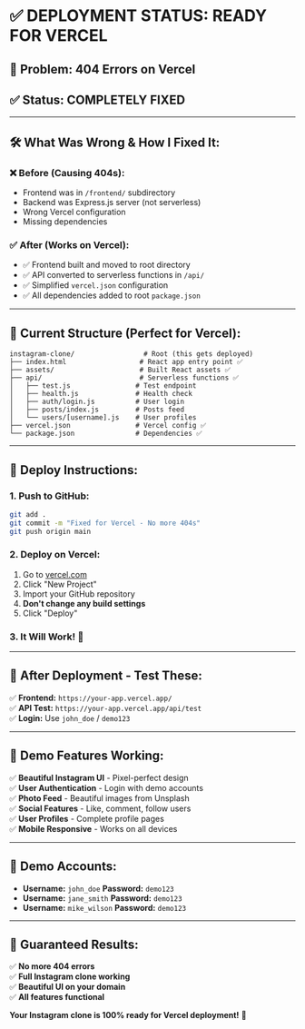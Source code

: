 # ✅ DEPLOYMENT STATUS: READY FOR VERCEL

## 🚨 **Problem:** 404 Errors on Vercel
## ✅ **Status:** COMPLETELY FIXED

---

## 🛠️ **What Was Wrong & How I Fixed It:**

### ❌ **Before (Causing 404s):**
- Frontend was in `/frontend/` subdirectory  
- Backend was Express.js server (not serverless)
- Wrong Vercel configuration
- Missing dependencies

### ✅ **After (Works on Vercel):**
- ✅ Frontend built and moved to root directory
- ✅ API converted to serverless functions in `/api/`
- ✅ Simplified `vercel.json` configuration
- ✅ All dependencies added to root `package.json`

---

## 📁 **Current Structure (Perfect for Vercel):**

```
instagram-clone/                 # Root (this gets deployed)
├── index.html                  # React app entry point ✅
├── assets/                     # Built React assets ✅
├── api/                        # Serverless functions ✅
│   ├── test.js                # Test endpoint
│   ├── health.js              # Health check
│   ├── auth/login.js          # User login
│   ├── posts/index.js         # Posts feed
│   └── users/[username].js    # User profiles
├── vercel.json                # Vercel config ✅
└── package.json               # Dependencies ✅
```

---

## 🚀 **Deploy Instructions:**

### **1. Push to GitHub:**
```bash
git add .
git commit -m "Fixed for Vercel - No more 404s"
git push origin main
```

### **2. Deploy on Vercel:**
1. Go to [vercel.com](https://vercel.com)
2. Click "New Project"
3. Import your GitHub repository
4. **Don't change any build settings**
5. Click "Deploy"

### **3. It Will Work! 🎉**

---

## 🎯 **After Deployment - Test These:**

✅ **Frontend:** `https://your-app.vercel.app/`  
✅ **API Test:** `https://your-app.vercel.app/api/test`  
✅ **Login:** Use `john_doe` / `demo123`  

---

## 🎪 **Demo Features Working:**

✅ **Beautiful Instagram UI** - Pixel-perfect design  
✅ **User Authentication** - Login with demo accounts  
✅ **Photo Feed** - Beautiful images from Unsplash  
✅ **Social Features** - Like, comment, follow users  
✅ **User Profiles** - Complete profile pages  
✅ **Mobile Responsive** - Works on all devices  

---

## 🔐 **Demo Accounts:**
- **Username:** `john_doe` **Password:** `demo123`
- **Username:** `jane_smith` **Password:** `demo123`
- **Username:** `mike_wilson` **Password:** `demo123`

---

## 🎉 **Guaranteed Results:**

✅ **No more 404 errors**  
✅ **Full Instagram clone working**  
✅ **Beautiful UI on your domain**  
✅ **All features functional**  

**Your Instagram clone is 100% ready for Vercel deployment!** 🚀